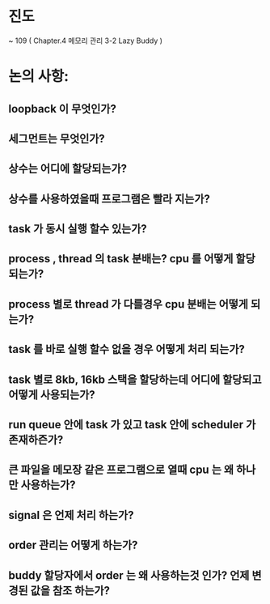 # 진도
~ 109 ( Chapter.4 메모리 관리 3-2 Lazy Buddy )
# 논의 사항:
## loopback 이 무엇인가?
## 세그먼트는 무엇인가?
## 상수는 어디에 할당되는가?
## 상수를 사용하였을때 프로그램은 빨라 지는가?
## task 가 동시 실행 할수 있는가?
## process , thread 의 task 분배는? cpu 를 어떻게 할당되는가?
## process 별로 thread 가 다를경우 cpu 분배는 어떻게 되는가?
## task 를 바로 실행 할수 없을 경우 어떻게 처리 되는가?
## task 별로 8kb, 16kb 스택을 할당하는데 어디에 할당되고 어떻게 사용되는가?
## run queue 안에 task 가 있고 task 안에 scheduler 가 존재하즌가?
## 큰 파일을 메모장 같은 프로그램으로 열때 cpu 는 왜 하나만 사용하는가?
## signal 은 언제 처리 하는가?
## order 관리는 어떻게 하는가? 
## buddy 할당자에서 order 는 왜 사용하는것 인가? 언제 변경된 값을 참조 하는가? 
